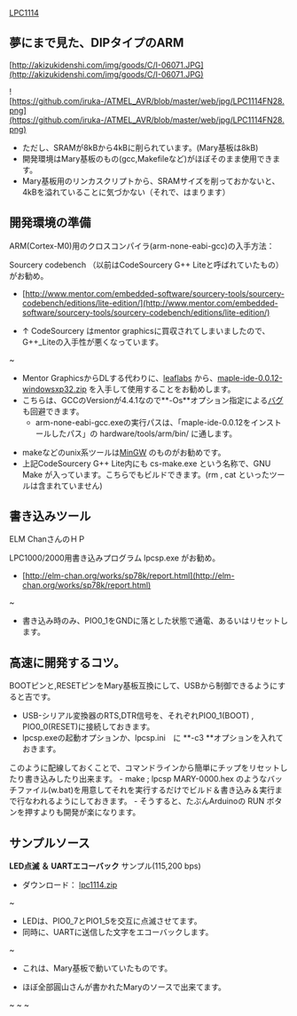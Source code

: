 ﻿[LPC1114](LPC1114.md) 

## 夢にまで見た、DIPタイプのARM

[http://akizukidenshi.com/img/goods/C/I-06071.JPG](http://akizukidenshi.com/img/goods/C/I-06071.JPG) 

![https://github.com/iruka-/ATMEL_AVR/blob/master/web/jpg/LPC1114FN28.png](https://github.com/iruka-/ATMEL_AVR/blob/master/web/jpg/LPC1114FN28.png) 

- ただし、SRAMが8kBから4kBに削られています。(Mary基板は8kB)
- 開発環境はMary基板のもの(gcc,Makefileなど)がほぼそのまま使用できます。
- Mary基板用のリンカスクリプトから、SRAMサイズを削っておかないと、4kBを溢れていることに気づかない（それで、はまります）

<!-- dummy comment line for breaking list -->

## 開発環境の準備

ARM(Cortex-M0)用のクロスコンパイラ(arm-none-eabi-gcc)の入手方法：

Sourcery codebench （以前はCodeSourcery G++ Liteと呼ばれていたもの）がお勧め。
- [http://www.mentor.com/embedded-software/sourcery-tools/sourcery-codebench/editions/lite-edition/](http://www.mentor.com/embedded-software/sourcery-tools/sourcery-codebench/editions/lite-edition/) 

<!-- dummy comment line for breaking list -->


- ↑ CodeSourcery はmentor graphicsに買収されてしまいましたので、G++_Liteの入手性が悪くなっています。

<!-- dummy comment line for breaking list -->

~

- Mentor GraphicsからDLする代わりに、[leaflabs](http://leaflabs.com/) から、[maple-ide-0.0.12-windowsxp32.zip](http://leaflabs.com/docs/maple-ide-install.html) を入手して使用することをお勧めします。
- こちらは、GCCのVersionが4.4.1なので**-Os**オプション指定による[バグ](2011-08#c0025497.md) も回避できます。
    - arm-none-eabi-gcc.exeの実行パスは、「maple-ide-0.0.12をインストールしたパス」の hardware/tools/arm/bin/ に通します。

<!-- dummy comment line for breaking list -->

- makeなどのunix系ツールは[MinGW](http://www.mingw.org/) のものがお勧めです。
- 上記CodeSourcery G++ Lite内にも cs-make.exe という名称で、GNU Make が入っています。こちらでもビルドできます。(rm , cat といったツールは含まれていません)

<!-- dummy comment line for breaking list -->



## 書き込みツール

ELM ChanさんのＨＰ

LPC1000/2000用書き込みプログラム lpcsp.exe がお勧め。
- [http://elm-chan.org/works/sp78k/report.html](http://elm-chan.org/works/sp78k/report.html) 

<!-- dummy comment line for breaking list -->

~
- 書き込み時のみ、PIO0_1をGNDに落とした状態で通電、あるいはリセットします。

<!-- dummy comment line for breaking list -->

## 高速に開発するコツ。

BOOTピンと,RESETピンをMary基板互換にして、USBから制御できるようにすると吉です。

- USB-シリアル変換器のRTS,DTR信号を、それぞれPIO0_1(BOOT) , PIO0_0(RESET)に接続しておきます。
- lpcsp.exeの起動オプションか、lpcsp.ini　に **-c3 **オプションを入れておきます。

<!-- dummy comment line for breaking list -->

このように配線しておくことで、コマンドラインから簡単にチップをリセットしたり書き込みしたり出来ます。
    - make ; lpcsp MARY-0000.hex のようなバッチファイル(w.bat)を用意してそれを実行するだけでビルド＆書き込み＆実行まで行なわれるようにしておきます。
    - そうすると、たぶんArduinoの RUN ボタンを押すよりも開発が楽になります。

<!-- dummy comment line for breaking list -->



## サンプルソース

**LED点滅 ＆ UARTエコーバック** サンプル(115,200 bps)

- ダウンロード： [lpc1114.zip](https://github.com/iruka-/ATMEL_AVR/blob/master/web/upload/LPC/lpc1114.zip) 

<!-- dummy comment line for breaking list -->
~
- LEDは、PIO0_7とPIO1_5を交互に点滅させてます。
- 同時に、UARTに送信した文字をエコーバックします。

<!-- dummy comment line for breaking list -->

~

- これは、Mary基板で動いていたものです。

<!-- dummy comment line for breaking list -->

- ほぼ全部圓山さんが書かれたMaryのソースで出来てます。

<!-- dummy comment line for breaking list -->


~
~
~

